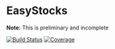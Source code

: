# EasyStocks
**Note:** This is preliminary and incomplete

[![Build Status](https://github.com/eirikbrandsaas/EasyStocks.jl/workflows/CI/badge.svg)](https://github.com/eirikbrandsaas/EasyStocks.jl/actions)
[![Coverage](https://codecov.io/gh/eirikbrandsaas/EasyStocks.jl/branch/main/graph/badge.svg)](https://codecov.io/gh/eirikbrandsaas/EasyStocks.jl)
